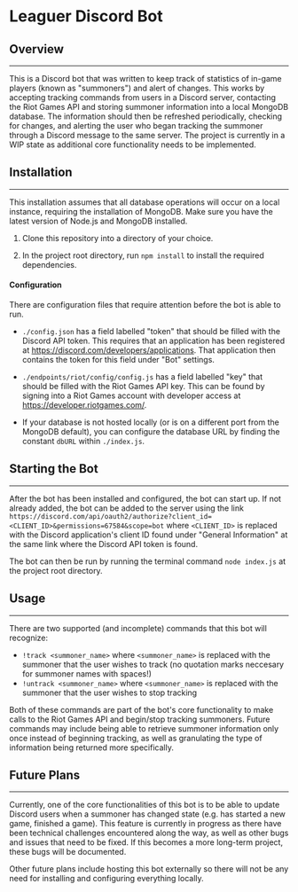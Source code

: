 # Leaguer Discord Bot
## Overview
---

This is a Discord bot that was written to keep track of statistics of in-game players (known as "summoners") and alert of changes. This works by accepting tracking commands from users in a Discord server, contacting the Riot Games API and storing summoner information into a local MongoDB database. The information should then be refreshed periodically, checking for changes, and alerting the user who began tracking the summoner through a Discord message to the same server. The project is currently in a WIP state as additional core functionality needs to be implemented.

## Installation
---

This installation assumes that all database operations will occur on a local instance, requiring the installation of MongoDB. Make sure you have the latest version of Node.js and MongoDB installed.

1. Clone this repository into a directory of your choice.

2. In the project root directory, run `npm install` to install the required dependencies.

#### Configuration

There are configuration files that require attention before the bot is able to run. 

* `./config.json` has a field labelled "token" that should be filled with the Discord API token. This requires that an application has been registered at https://discord.com/developers/applications. That application then contains the token for this field under "Bot" settings.

* `./endpoints/riot/config/config.js` has a field labelled "key" that should be filled with the Riot Games API key. This can be found by signing into a Riot Games account with developer access at https://developer.riotgames.com/.

* If your database is not hosted locally (or is on a different port from the MongoDB default), you can configure the database URL by finding the constant `dbURL` within `./index.js`.

## Starting the Bot
---

After the bot has been installed and configured, the bot can start up. If not already added, the bot can be added to the server using the link `https://discord.com/api/oauth2/authorize?client_id=<CLIENT_ID>&permissions=67584&scope=bot` where `<CLIENT_ID>` is replaced with the Discord application's client ID found under "General Information" at the same link where the Discord API token is found.

The bot can then be run by running the terminal command `node index.js` at the project root directory.

## Usage
---
There are two supported (and incomplete) commands that this bot will recognize:

* `!track <summoner_name>` where `<summoner_name>` is replaced with the summoner that the user wishes to track (no quotation marks neccesary for summoner names with spaces!)
* `!untrack <summoner_name>` where `<summoner_name>` is replaced with the summoner that the user wishes to stop tracking

Both of these commands are part of the bot's core functionality to make calls to the Riot Games API and begin/stop tracking summoners. Future commands may include being able to retrieve summoner information only once instead of beginning tracking, as well as granulating the type of information being returned more specifically.

## Future Plans
---

Currently, one of the core functionalities of this bot is to be able to update Discord users when a summoner has changed state (e.g. has started a new game, finished a game). This feature is currently in progress as there have been technical challenges encountered along the way, as well as other bugs and issues that need to be fixed. If this becomes a more long-term project, these bugs will be documented.

Other future plans include hosting this bot externally so there will not be any need for installing and configuring everything locally.
